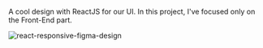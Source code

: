 A cool design with ReactJS for our UI. In this project, I've focused only on the Front-End part.

![react-responsive-figma-design](https://github.com/MatinT-SA/React-Responsive-UI-UX-Figma-Design/assets/85360666/050356f5-1687-4fa7-9bd8-bdf2b3cf7f5b)
